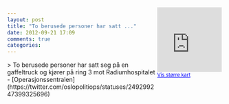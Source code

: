 ```yaml
---
layout: post
title: "To berusede personer har satt ..."
date: 2012-09-21 17:09
comments: true
categories: 
---
```

<div style="float:right; margin:5px; position:relative;top:-130px;"><iframe width="150" height="150" frameborder="0" scrolling="no" marginheight="0" marginwidth="0" src="http://maps.google.com/maps?q=Ring%203,+Oslo&hl=no&t=m&z=14&output=embed&iwloc=&"></iframe><br/><small><a href="http://maps.google.com/maps?q=Ring%203,+Oslo&hl=no&t=m&z=14&source=embed&iwloc=A" style="color:#0000FF;text-align:left" target="_new">Vis st&oslash;rre kart</a></small></div>
> To berusede personer har satt seg på en gaffeltruck og kjører på ring 3 mot Radiumhospitalet 
- [Operasjonssentralen](https://twitter.com/oslopolitiops/statuses/249299247399325696)
